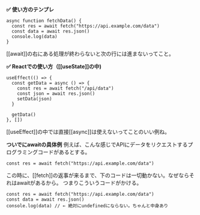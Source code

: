 


**✅ 使い方のテンプレ**
```tsx
async function fetchData() {
  const res = await fetch("https://api.example.com/data")
  const data = await res.json()
  console.log(data)
}

```
[[await]]の右にある処理が終わらないと次の行には進まないってこと。

**✅ Reactでの使い方（[[useState]]の中)**
```tsx
useEffect(() => {
  const getData = async () => {
    const res = await fetch("/api/data")
    const json = await res.json()
    setData(json)
  }

  getData()
}, [])

```
[[useEffect]]の中では直接[[async]]は使えないってことのいい例ね。


**ついでにawaitの具体例**
例えば、こんな感じでAPIにデータをリクエストするプログラミングコードがあるとする。
```tsx
const res = await fetch("https://api.example.com/data")

```

この時に、[[fetch]]の返事が来るまで、下のコードは一切動かない。なぜならそれはawaitがあるから。
つまりこういうコードがかける。
```tsx
const res = await fetch("https://api.example.com/data")
const data = await res.json()
console.log(data) // ← 絶対にundefinedにならない。ちゃんと中身あり

```

